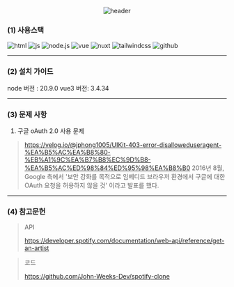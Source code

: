 <div align=center>
  
![header](https://capsule-render.vercel.app/api?type=venom&color=1db954&height=260&section=header&text=Spotify%20Clone&fontSize=90&fontColor=191919)

</div>

### (1) 사용스택
![html](https://img.shields.io/badge/HTML5-E34F26?style=for-the-badge&logo=html5&logoColor=white)
![js](https://img.shields.io/badge/JavaScript-F7DF1E?style=for-the-badge&logo=JavaScript&logoColor=white)
![node.js](https://img.shields.io/badge/Node.js-43853D?style=for-the-badge&logo=node.js&logoColor=white)
![vue](https://img.shields.io/badge/Vue.js-35495E?style=for-the-badge&logo=vue.js&logoColor=4FC08D)
![nuxt](https://img.shields.io/badge/Nuxtjs-1db954?style=flat&logo=Nuxt.js&logoColor=#00DC82)
![tailwindcss](https://img.shields.io/badge/Tailwind_CSS-38B2AC?style=for-the-badge&logo=tailwind-css&logoColor=white)
![github](https://img.shields.io/badge/GitHub-100000?style=for-the-badge&logo=github&logoColor=white)

--------------------------------------------------------

### (2) 설치 가이드
node 버전 : 20.9.0
vue3 버전: 3.4.34

--------------------------------------------------------

### (3) 문제 사항


1. 구글 oAuth 2.0 사용 문제
> https://velog.io/@jphong1005/UIKit-403-error-disalloweduseragent-%EA%B5%AC%EA%B8%80-%EB%A1%9C%EA%B7%B8%EC%9D%B8-%EA%B5%AC%ED%98%84%ED%95%98%EA%B8%B0
> 2016년 8월, Google 측에서 '보안 강화를 목적으로 임베디드 브라우저 환경에서 구글에 대한 OAuth 요청을 허용하지 않을 것' 이라고 발표를 했다.

--------------------------------------------------------

### (4) 참고문헌

> API
>
> https://developer.spotify.com/documentation/web-api/reference/get-an-artist


> 코드
>
> https://github.com/John-Weeks-Dev/spotify-clone



